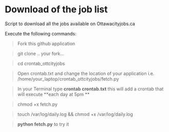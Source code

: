# Download of the job list 

Script to download all the jobs available on Ottawacityjobs.ca

Execute the following commands:

> Fork this github application

> git clone .. your fork...

> cd crontab_ottcityjobs

> Open crontab.txt and change the location of your application i.e. /home/your_laptop/crontab_ottcityjobs/fetch.py

> In your Terminal type **crontab crontab.txt** this will add a crontab that will execute **each day at 5pm **

> chmod +x fetch.py

> touch /var/log/daily.log && chmod +x /var/log/daily.log

> **python fetch.py** to try it

